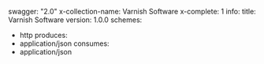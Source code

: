swagger: "2.0"
x-collection-name: Varnish Software
x-complete: 1
info:
  title: Varnish Software
  version: 1.0.0
schemes:
- http
produces:
- application/json
consumes:
- application/json